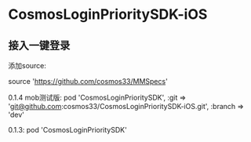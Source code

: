 # CosmosLoginPrioritySDK-iOS
## 接入一键登录


添加source:


source 'https://github.com/cosmos33/MMSpecs'

0.1.4 mob测试版:
pod 'CosmosLoginPrioritySDK', :git => 'git@github.com:cosmos33/CosmosLoginPrioritySDK-iOS.git', :branch => 'dev'

0.1.3:
pod 'CosmosLoginPrioritySDK'




